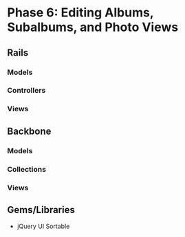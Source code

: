 # Phase 6: Editing Albums, Subalbums, and Photo Views

## Rails
### Models

### Controllers

### Views

## Backbone
### Models

### Collections

### Views

## Gems/Libraries
* jQuery UI Sortable
